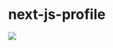 # next-js-profile

<img src="https://filebin.net/ztjbrbg6igh2h1e2/Screenshot_20200129_233006.png?t=k5otm09u"/>
